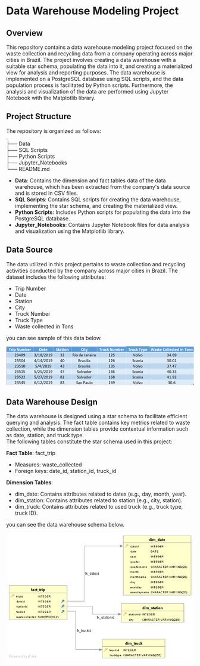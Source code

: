 # Data Warehouse Modeling Project
## Overview
This repository contains a data warehouse modeling project focused on the waste collection and recycling data from a company operating across major cities in Brazil. The project involves creating a data warehouse with a suitable star schema, populating the data into it, and creating a materialized view for analysis and reporting purposes. The data warehouse is implemented on a PostgreSQL database using SQL scripts, and the data population process is facilitated by Python scripts. Furthermore, the analysis and visualization of the data are performed using Jupyter Notebook with the Matplotlib library.

## Project Structure
The repository is organized as follows:  
.  
├── Data    
├── SQL Scripts  
├── Python Scripts  
├── Jupyter_Notebooks   
└── README.md  

- **Data**: Contains the dimension and fact tables data of the data warehouse, which has been extracted from the company's data source and is stored in CSV files.
- **SQL Scripts**: Contains SQL scripts for creating the data warehouse, implementing the star schema, and creating the materialized view.
- **Python Scripts**: Includes Python scripts for populating the data into the PostgreSQL database.
- **Jupyter_Notebooks**: Contains Jupyter Notebook files for data analysis and visualization using the Matplotlib library.

## Data Source
The data utilized in this project pertains to waste collection and recycling activities conducted by the company across major cities in Brazil. The dataset includes the following attributes:  
- Trip Number
- Date
- Station
- City
- Truck Number
- Truck Type
- Waste collected in Tons

you can see sample of this data below.

![Alt Text](https://github.com/Raed-Ashraf/Data-Warehouse-Modeling-Project/blob/main/Images/Company_Data.png)  

## Data Warehouse Design
The data warehouse is designed using a star schema to facilitate efficient querying and analysis. The fact table contains key metrics related to waste collection, while the dimension tables provide contextual information such as date, station, and truck type.  
The following tables constitute the star schema used in this project:    

**Fact Table**: fact_trip  
- Measures: waste_collected
- Foreign keys: date_id, station_id, truck_id

**Dimension Tables**:
  - dim_date: Contains attributes related to dates (e.g., day, month, year).
  - dim_station: Contains attributes related to station (e.g., city, station).
  - dim_truck: Contains attributes related to used truck (e.g., truck type, truck ID).

you can see the data warehouse schema below.

![Alt Text](https://github.com/Raed-Ashraf/Data-Warehouse-Modeling-Project/blob/main/Images/DWH_Star_Schema.png)   
